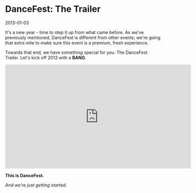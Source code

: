 # DanceFest: The Trailer
2013-01-03

It's a new year - time to step it up from what came before.  As we've previously mentioned, DanceFest is different from other events; we're going that extra mile to make sure this event is a premium, fresh experience.

Towards that end, we have something special for you: The DanceFest Trailer.  Let's kick off 2013 with a **BANG**.

<iframe class="video youtube-player" width="600" height="337" src="https://www.youtube.com/embed/wq7ftOZBy0E?start=29&showinfo=0&autohide=1&theme=dark&color=white&feature=player_embedded" frameborder="0" allowfullscreen></iframe>

<br />

**This is DanceFest.**

*And we're just getting started.*
